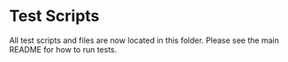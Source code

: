 # Test Scripts

All test scripts and files are now located in this folder. Please see the main README for how to run tests.
